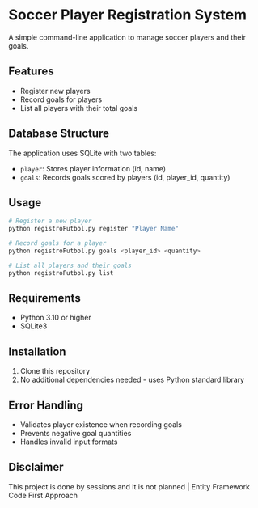 # Soccer Player Registration System

A simple command-line application to manage soccer players and their goals.

## Features

- Register new players
- Record goals for players
- List all players with their total goals

## Database Structure

The application uses SQLite with two tables:
- `player`: Stores player information (id, name)
- `goals`: Records goals scored by players (id, player_id, quantity)

## Usage

```bash
# Register a new player
python registroFutbol.py register "Player Name"

# Record goals for a player
python registroFutbol.py goals <player_id> <quantity>

# List all players and their goals
python registroFutbol.py list
```

## Requirements

- Python 3.10 or higher
- SQLite3

## Installation

1. Clone this repository
2. No additional dependencies needed - uses Python standard library

## Error Handling

- Validates player existence when recording goals
- Prevents negative goal quantities
- Handles invalid input formats

## Disclaimer
This project is done by sessions and it is not planned | Entity Framework Code First Approach